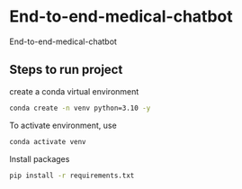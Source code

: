 # End-to-end-medical-chatbot
End-to-end-medical-chatbot


## Steps to run project

create a conda virtual environment

```bash
conda create -n venv python=3.10 -y
```

To activate environment, use

```bash
conda activate venv
```

Install packages

```bash
pip install -r requirements.txt
```